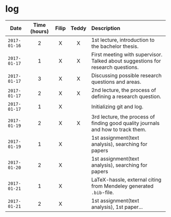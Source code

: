 # log

| Date | Time (hours) | Filip | Teddy | Description |
| ---- |:------------:|:-----:|:-----:|:----------- |
|`2017-01-16`|2|X|X|1st lecture, introduction to the bachelor thesis.|
|`2017-01-17`|1|X|X|First meeting with supervisor. Talked about suggestions for research questions.|
|`2017-01-17`|3|X|X|Discussing possible research questions and areas.|
|`2017-01-17`|2|X|X|2nd lecture, the process of defining a research question.|
|`2017-01-17`|1|X||Initializing git and log.|
|`2017-01-19`|2|X|X|3rd lecture, the process of finding good quality journals and how to track them.|
|`2017-01-19`|1|X||1st assignment(text analysis), searching for papers|
|`2017-01-20`|2|X||1st assignment(text analysis), searching for papers|
|`2017-01-21`|1|X||LaTeX-hassle, external citing from Mendeley generated `.bib`-file.|
|`2017-01-21`|2|X||1st assignment(text analysis), 1st paper...|
